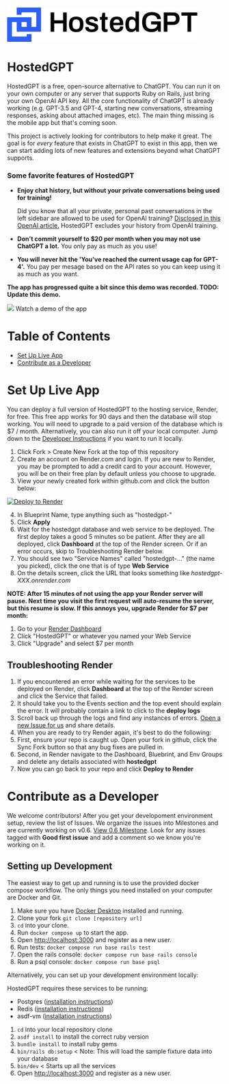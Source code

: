 ![](./public/logo_full_blue.png)

# HostedGPT

HostedGPT is a free, open-source alternative to ChatGPT. You can run it on your own computer or any server that supports Ruby on Rails, just bring your own OpenAI API key. All the core functionality of ChatGPT is already working (e.g. GPT-3.5 and GPT-4, starting new conversations, streaming responses, asking about attached images, etc). The main thing missing is the mobile app but that's coming soon.

This project is actively looking for contributors to help make it great. The goal is for *every* feature that exists in ChatGPT to exist in this app, then we can start adding lots of new features and extensions beyond what ChatGPT supports.

### Some favorite features of HostedGPT

* **Enjoy chat history, but without your private conversations being used for training!**

  Did you know that all your private, personal past conversations in the left sidebar are allowed to be used for OpenAI training? [Disclosed in this OpenAI article.](https://help.openai.com/en/articles/7730893-data-controls-faq) HostedGPT excludes your history from OpenAI training.
* **Don't commit yourself to $20 per month when you may not use ChatGPT a lot.** You only pay as much as you use!
* **You will never hit the 'You've reached the current usage cap for GPT-4'.** You pay per mesage based on the API rates so you can keep using it as much as you want.

**The app has progressed quite a bit since this demo was recorded. TODO: Update this demo.**

[![](https://img.youtube.com/vi/GuqPne2yl6w/2.jpg)](https://www.youtube.com/watch?v=GuqPne2yl6w)
Watch a demo of the app

# Table of Contents

- [Set Up Live App](#set-up-live-app)
- [Contribute as a Developer](#contribute-as-a-developer)

# Set Up Live App

You can deploy a full version of HostedGPT to the hosting service, Render, for free. This free app works for 90 days and then the database will stop working. You will need to upgrade to a paid version of the database which is $7 / month. Alternatively, you can also run it off your local computer. Jump down to the [Developer Instructions](#contribute-as-a-developer) if you want to run it locally.

1. Click Fork > Create New Fork at the top of this repository
2. Create an account on Render.com and login. If you are new to Render, you may be prompted to add a credit card to your account. However, you will be on their free plan by default unless you choose to upgrade.
3. View your newly created fork within github.com and click the button below:

[![Deploy to Render](https://render.com/images/deploy-to-render-button.svg)](https://render.com/deploy)

4. In Blueprint Name, type anything such as "hostedgpt-<yourname>"
5. Click **Apply**
6. Wait for the hostedgpt database and web service to be deployed. The first deploy takes a good 5 minutes so be patient. After they are all deployed, click **Dashboard** at the top of the Render screen. Or if an error occurs, skip to Troubleshooting Render below.
7. You should see two "Service Names" called "hostedgpt-..." (the name you picked), click the one that is of type **Web Service**
8. On the details screen, click the URL that looks something like _hostedgpt-XXX.onrender.com_

**NOTE: After 15 minutes of not using the app your Render server will pause. Next time you visit the first request will auto-resume the server, but this resume is slow. If this annoys you, upgrade Render for $7 per month:**

1. Go to your [Render Dashboard](https://dashboard.render.com/)
2. Click "HostedGPT" or whatever you named your Web Service
3. Click "Upgrade" and select $7 per month

## Troubleshooting Render

1. If you encountered an error while waiting for the services to be deployed on Render, click **Dashboard** at the top of the Render screen and click the Service that failed.
2. It should take you to the Events section and the top event should explain the error. It will probably contain a link to click to the **deploy logs**
3. Scroll back up through the logs and find any instances of errors. [Open a new Issue for us](https://github.com/the-dot-bot/hostedgpt/issues/new) and share details.
4. When you are ready to try Render again, it's best to do the following:
5. First, ensure your repo is caught up. Open your fork in github, click the Sync Fork button so that any bug fixes are pulled in.
6. Second, in Render navigate to the Dashboard, Bluebrint, and Env Groups and delete any details associated with **hostedgpt**
7. Now you can go back to your repo and click **Deploy to Render**

# Contribute as a Developer

We welcome contributors! After you get your developoment environment setup, review the list of Issues. We organize the issues into Milestones and are currently working on v0.6. [View 0.6 Milestone](https://github.com/the-dot-bot/hostedgpt/milestone/5). Look for any issues tagged with **Good first issue** and add a comment so we know you're working on it.

## Setting up Development

The easiest way to get up and running is to use the provided docker compose workflow. The only things you need installed on your computer are Docker and Git.

1. Make sure you have [Docker Desktop](https://docs.docker.com/desktop/) installed and running.
2. Clone your fork `git clone [repository url]`
3. `cd` into your clone.
4. Run `docker compose up` to start the app.
5. Open [http://localhost:3000](http://localhost:3000) and register as a new user.
6. Run tests: `docker compose run base rails test`
7. Open the rails console: `docker compose run base rails console`
8. Run a psql console: `docker compose run base psql`

Alternatively, you can set up your development environment locally:

HostedGPT requires these services to be running:

- Postgres ([installation instructions](https://www.postgresql.org/download/))
- Redis ([installation instructions](https://redis.io/download))
- asdf-vm ([installation instructions](https://asdf-vm.com/guide/getting-started.html#_2-download-asdf))

1. `cd` into your local repository clone
2. `asdf install` to install the correct ruby version
4. `bundle install` to install ruby gems
5. `bin/rails db:setup` < Note: This will load the sample fixture data into your database
6. `bin/dev` < Starts up all the services
5. Open [http://localhost:3000](http://localhost:3000) and register as a new user.
